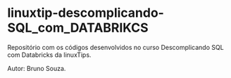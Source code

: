 # linuxtip-descomplicando-SQL_com_DATABRIKCS
Repositório com os códigos desenvolvidos no curso Descomplicando SQL com Databricks da linuxTips.

Autor: Bruno Souza.
